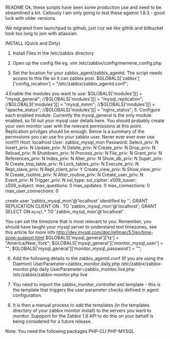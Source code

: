README
Ok, these scripts have seen some production use and need to be streamlined a bit. Callously I am only going to test these against 1.8.3 - good luck with older versions.

We migrated from launchpad to github, just coz we like githib and bitbucket took too long to join with atlassian.

INSTALL (Quick and Dirty)
1. Install Files in the /etc/zabbix directory
2.  Open up the config file eg. vim /etc/zabbix/config/memene_config.php

3. Set the location for your zabbix_agent/zabbix_agentd. The script needs access to this file so it can zabbix post.
	$GLOBALS['zabbix']['config_location'] = "/etc/zabbix/zabbix_agentd.conf";

4.Enable the modules you want to use:
 	$GLOBALS['modules'][] = "mysql_general";
 	//$GLOBALS['modules'][] = "mysql_replication";
 	//$GLOBALS['modules'][] = "mysql_mmm";
	//$GLOBALS['modules'][] = "apache_status";
	//$GLOBALS['modules'][] = "nginx_status";
5. Configure each enabled module. Currently the mysql_general is the only module enabled, so fill out your mysql user details here. You should probably create your own monitor user with the relevant permissions at this point. Replication privilges should be enough. Below is a summary of the permssions you can use fro your zabbix user. Never ever ever ever use root!!!!
                 Host: localhost
                 User: zabbix_mysql_mon
             Password:
          Select_priv: N
          Insert_priv: N
          Update_priv: N
          Delete_priv: N
          Create_priv: N
            Drop_priv: N
          Reload_priv: N
        Shutdown_priv: N
         Process_priv: N
            File_priv: N
           Grant_priv: N
      References_priv: N
           Index_priv: N
           Alter_priv: N
         Show_db_priv: N
           Super_priv: N
Create_tmp_table_priv: N
     Lock_tables_priv: N
         Execute_priv: N
      Repl_slave_priv: N
     Repl_client_priv: Y
     Create_view_priv: N
       Show_view_priv: N
  Create_routine_priv: N
   Alter_routine_priv: N
     Create_user_priv: N
           Event_priv: N
         Trigger_priv: N
             ssl_type:
           ssl_cipher:
          x509_issuer:
         x509_subject:
        max_questions: 0
          max_updates: 0
      max_connections: 0
 max_user_connections: 0

create user 'zabbix_mysql_mon'@'localhost' identified by '';
GRANT REPLICATION CLIENT ON *.* TO 'zabbix_mysql_mon'@'localhost';
GRANT SELECT ON `mysql`.* TO 'zabbix_mysql_mon'@'localhost'

You can set the timezone that is most relevant to you. Remember, you should have taught your mysql server to understand text timezones, see this article for more info http://dev.mysql.com/doc/refman/5.1/en/time-zone-support.html
	$GLOBALS['mysql_general']['tz'] = "America/New_York";
	$GLOBALS['mysql_general']['monitor_mysql_user'] = "";
	$GLOBALS['mysql_general']['monitor_mysql_password'] = "";

6. Add the following details to the zabbix_agentd.conf (If you are using the Daemon)
	UserParameter=zabbix_monitor.daily,php /etc/zabbix/zabbix-monitor.php daily
	UserParameter=zabbix_monitor.live,php /etc/zabbix/zabbix-monitor.php live

7. You need to import the zabbix_monitor_controller.xml template - this is the template that triggers the user parameter checks defined in agent configuration.

8. It is then a manual process to add the templates (in the templates directory of your zabbix monitor install) to the servers you want to monitor. Suppport for the Zabbix 1.8 API to do this on your behalf is being considered for a future release.

Note:
You need the following packages
PHP-CLI
PHP-MYSQL
